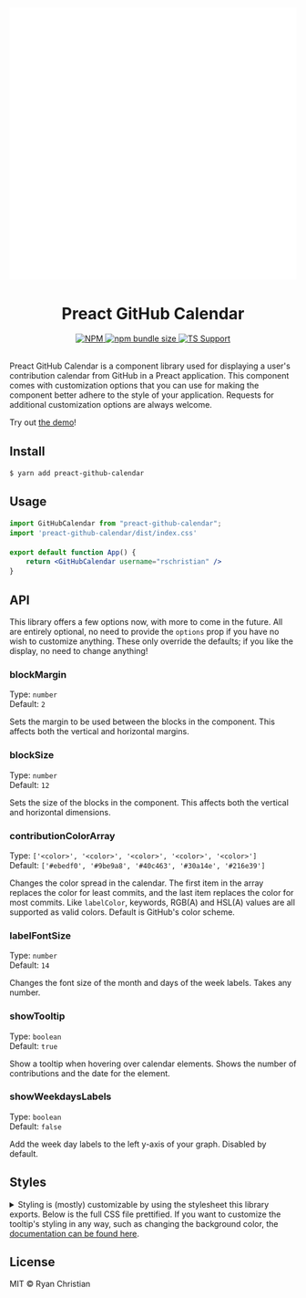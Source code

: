 <div align="center">
  <img src="https://github.com/rschristian/preact-github-calendar/blob/master/media/carbon.svg" alt="Preact GitHub Calendar Usage Example" width="600" />
</div>

<h1 align="center">Preact GitHub Calendar</h1>

<div align="center">
    <a href="https://github.com/rschristian/preact-github-calendar/blob/master/LICENSE">
        <img
            alt="NPM"
            src="https://img.shields.io/npm/l/preact-github-calendar?color=brightgreen"
        />
    </a>
    <a href="https://bundlephobia.com/result?p=preact-github-calendar">
        <img
            alt="npm bundle size"
            src="https://img.shields.io/bundlephobia/minzip/preact-github-calendar?color=brightgreen"
        />
    </a>
    <a href="https://npmjs.org/package/preact-github-calendar">
        <img
            alt="TS Support"
            src="https://img.shields.io/npm/types/preact-github-calendar?color=brightgreen"
        />
    </a>
</div>

<br />

Preact GitHub Calendar is a component library used for displaying a user's contribution calendar from GitHub in a Preact application. This component comes with customization options that you can use for making the component better adhere to the style of your application. Requests for additional customization options are always welcome.

Try out [the demo](https://rschristian.github.io/preact-github-calendar)!

## Install

```
$ yarn add preact-github-calendar
```

## Usage

```jsx
import GitHubCalendar from "preact-github-calendar";
import 'preact-github-calendar/dist/index.css'

export default function App() {
    return <GitHubCalendar username="rschristian" />
}
```

## API

This library offers a few options now, with more to come in the future. All are entirely optional, no need to provide the `options` prop if you have no wish to customize anything. These only override the defaults; if you like the display, no need to change anything!

### blockMargin
Type: `number`<br/>
Default: `2`

Sets the margin to be used between the blocks in the component. This affects both the vertical and horizontal margins.

### blockSize
Type: `number`<br/>
Default: `12`

Sets the size of the blocks in the component. This affects both the vertical and horizontal dimensions.

### contributionColorArray
Type: `['<color>', '<color>', '<color>', '<color>', '<color>']`<br/>
Default: `['#ebedf0', '#9be9a8', '#40c463', '#30a14e', '#216e39']`

Changes the color spread in the calendar. The first item in the array replaces the color for least commits, and the last item replaces the color for most commits. Like `labelColor`, keywords, RGB(A) and HSL(A) values are all supported as valid colors. Default is GitHub's color scheme.

### labelFontSize
Type: `number`<br/>
Default: `14`

Changes the font size of the month and days of the week labels. Takes any number.

### showTooltip
Type: `boolean`<br/>
Default: `true`

Show a tooltip when hovering over calendar elements. Shows the number of contributions and the date for the element.

### showWeekdaysLabels
Type: `boolean`<br/>
Default: `false`

Add the week day labels to the left y-axis of your graph. Disabled by default.

## Styles

<details>
  <summary>Styling is (mostly) customizable by using the stylesheet this library exports. Below is the full CSS file prettified. If you want to customize the tooltip's styling in any way, such as changing the background color, the <a href="https://github.com/rschristian/preact-hint">documentation can be found here</a>.</summary><br />

```
@import '~preact-hint/dist/index.css';

.github-calendar__graph {
  padding: 0.5rem;
}

.github-calendar__graph rect {
  outline: 1px solid rgba(27, 31, 35, 0.04);
  outline-offset: -1px;
}

.github-calendar__graph-label {
  fill: #000;
}

.github-calendar__graph-footer {
  font-size: 11px;
  overflow-y: auto;
}

.github-calendar__graph-legend {
  display: inline-block;
  margin: 0 5px;
  position: relative;
  padding-left: 0;
  bottom: -1px;
}

.github-calendar__graph-legend-item {
  display: inline-block;
  box-shadow: inset 0 0 0 1px rgba(27, 31, 35, 0.04);
  border-radius: 2px;
}

.github-calendar__graph-legend-item:not(:last-child) {
  margin-right: 0.17rem;
}

.github-calendar__footer {
  padding: 15px 10px;
  text-align: center;
  border-top: 1px solid #ddd;
  font-size: 11px;
}

.github-calendar__footer-contribution-count {
  font-weight: 300;
  line-height: 1.3em;
  font-size: 24px;
  display: block;
}

.github-calendar__error {
  text-align: center;
}
```
</details>

## License

MIT © Ryan Christian

